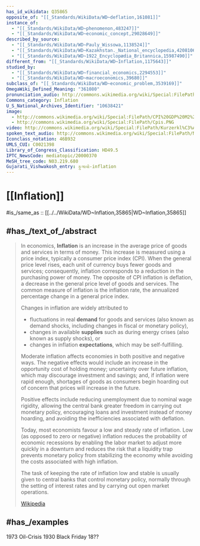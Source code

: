 ```yaml
---
has_id_wikidata: Q35865
opposite_of: "[[_Standards/WikiData/WD~deflation,161081]]"
instance_of:
  - "[[_Standards/WikiData/WD~phenomenon,483247]]"
  - "[[_Standards/WikiData/WD~economic_concept,29028649]]"
described_by_source:
  - "[[_Standards/WikiData/WD~Pauly_Wissowa,1138524]]"
  - "[[_Standards/WikiData/WD~Kazakhstan._National_encyclopedia,4208106]]"
  - "[[_Standards/WikiData/WD~1922_Encyclopædia_Britannica,15987490]]"
different_from: "[[_Standards/WikiData/WD~Inflation,1175643]]"
studied_by:
  - "[[_Standards/WikiData/WD~financial_economics,2294553]]"
  - "[[_Standards/WikiData/WD~macroeconomics,39680]]"
subclass_of: "[[_Standards/WikiData/WD~economic_problem,3539169]]"
OmegaWiki_Defined_Meaning: "361080"
pronunciation_audio: http://commons.wikimedia.org/wiki/Special:FilePath/De-Inflation.ogg
Commons_category: Inflation
U_S_National_Archives_Identifier: "10638421"
image:
  - http://commons.wikimedia.org/wiki/Special:FilePath/CPI%20GDP%20M2%20and%20Velocity.png
  - http://commons.wikimedia.org/wiki/Special:FilePath/Cpis.PNG
video: http://commons.wikimedia.org/wiki/Special:FilePath/Kurzerkl%C3%A4rt%2C%20Inflation%20-%20Tagesschau.webm
spoken_text_audio: http://commons.wikimedia.org/wiki/Special:FilePath/Nl-Inflatie-article.ogg
Iconclass_notation: 46B932
UMLS_CUI: C0021398
Library_of_Congress_Classification: HD49.5
IPTC_NewsCode: mediatopic/20000370
MeSH_tree_code: N03.219.680
Gujarati_Vishwakosh_entry: ફુગાવો-inflation
---
```


# [[Inflation]] 

#is_/same_as :: [[../../WikiData/WD~Inflation,35865|WD~Inflation,35865]] 

## #has_/text_of_/abstract 

> In economics, **Inflation** is an increase in the average price of goods and services in terms of money.  
> This increase is measured using a price index, typically a consumer price index (CPI). 
> When the general price level rises, each unit of currency buys fewer goods and services; 
> consequently, inflation corresponds to a reduction in the purchasing power of money. 
> The opposite of CPI inflation is deflation, a decrease in the general price level of goods and services. 
> The common measure of inflation is the inflation rate, 
> the annualized percentage change in a general price index.
>
> Changes in inflation are widely attributed to 
> - fluctuations in real __demand__ for goods and services (also known as demand shocks, including changes in fiscal or monetary policy), 
> - changes in available __supplies__ such as during energy crises (also known as supply shocks), or 
> - changes in inflation __expectations__, which may be self-fulfilling. 
> 
> Moderate inflation affects economies in both positive and negative ways. 
> The negative effects would include an increase in the opportunity cost of holding money; 
> uncertainty over future inflation, which may discourage investment and savings; 
> and, if inflation were rapid enough, shortages of goods 
> as consumers begin hoarding out of concern that prices will increase in the future. 
> 
> Positive effects include reducing unemployment due to nominal wage rigidity,  
> allowing the central bank greater freedom in carrying out monetary policy, encouraging loans 
> and investment instead of money hoarding, and avoiding the inefficiencies associated with deflation.
>
> Today, most economists favour a low and steady rate of inflation. 
> Low (as opposed to zero or negative) inflation reduces the probability of economic recessions 
> by enabling the labor market to adjust more quickly in a downturn 
> and reduces the risk that a liquidity trap prevents monetary policy from stabilizing the economy 
> while avoiding the costs associated with high inflation. 
> 
> The task of keeping the rate of inflation low and stable is usually given to 
> central banks that control monetary policy, normally through the setting of interest rates 
> and by carrying out open market operations.
>
> [Wikipedia](https://en.wikipedia.org/wiki/Inflation) 

## #has_/examples 

1973 Oil-Crisis 
1930 Black Friday 
18?? 


